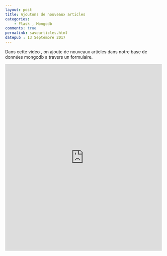 ```yaml
---
layout: post
title: Ajoutons de nouveaux articles
categories:
    - Flask , Mongodb
comments: true
permalink: savearticles.html
datepub : 13 Septembre 2017
---
```


Dans cette video , on ajoute de nouveaux articles dans notre base de données mongodb a travers un formulaire.

<iframe style="width: 100%; height: 600px;"  src="https://www.youtube.com/embed/fQntIHd6Izg" frameborder="0" allowfullscreen></iframe>